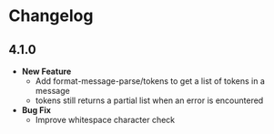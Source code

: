 # Changelog

## 4.1.0

* **New Feature**
  * Add format-message-parse/tokens to get a list of tokens in a message
  * tokens still returns a partial list when an error is encountered
* **Bug Fix**
  * Improve whitespace character check
